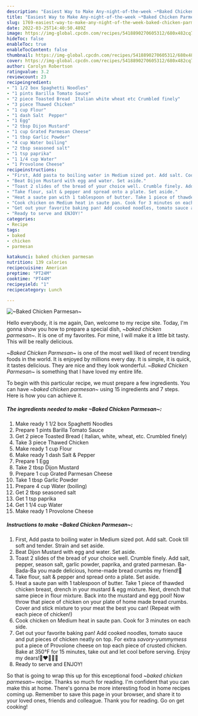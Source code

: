 ```yaml
---
description: "Easiest Way to Make Any-night-of-the-week ~*Baked Chicken Parmesan*~"
title: "Easiest Way to Make Any-night-of-the-week ~*Baked Chicken Parmesan*~"
slug: 1769-easiest-way-to-make-any-night-of-the-week-baked-chicken-parmesan
date: 2022-03-25T14:40:50.489Z
image: https://img-global.cpcdn.com/recipes/5418890270605312/680x482cq70/baked-chicken-parmesan-recipe-main-photo.jpg
hideToc: false
enableToc: true
enableTocContent: false
thumbnail: https://img-global.cpcdn.com/recipes/5418890270605312/680x482cq70/baked-chicken-parmesan-recipe-main-photo.jpg
cover: https://img-global.cpcdn.com/recipes/5418890270605312/680x482cq70/baked-chicken-parmesan-recipe-main-photo.jpg
author: Carolyn Robertson
ratingvalue: 3.2
reviewcount: 23
recipeingredient:
- "1 1/2 box Spaghetti Noodles"
- "1 pints Barilla Tomato Sauce"
- "2 piece Toasted Bread  Italian white wheat etc Crumbled finely"
- "3 piece Thawed Chicken"
- "1 cup Flour"
- "1 dash Salt  Pepper"
- "1 Egg"
- "2 tbsp Dijon Mustard"
- "1 cup Grated Parmesan Cheese"
- "1 tbsp Garlic Powder"
- "4 cup Water boiling"
- "2 tbsp seasoned salt"
- "1 tsp paprika"
- "1 1/4 cup Water"
- "1 Provolone Cheese"
recipeinstructions:
- "First, Add pasta to boiling water in Medium sized pot. Add salt. Cook till soft and tender. Strain and set aside."
- "Beat Dijon Mustard with egg and water. Set aside."
- "Toast 2 slides of the bread of your choice well. Crumble finely. Add salt, pepper, season salt, garlic powder, paprika, and grated parmesan. Ba-Bada-Ba you made delicious, home-made bread crumbs my friend!🍞"
- "Take flour, salt & pepper and spread onto a plate. Set aside."
- "Heat a saute pan with 1 tablespoon of butter. Take 1 piece of thawded chicken breast, drench in your mustard & egg mixture. Next, drench that same piece in flour mixture. Back into the mustard and egg pool! Now throw that piece of chicken on your plate of home made bread crumbs. Cover and stick mixture to your meat the best you can! (Repeat with each piece of chicken!)"
- "Cook chicken on Medium heat in saute pan. Cook for 3 minutes on each side."
- "Get out your favorite baking pan! Add cooked noodles, tomato sauce and put pieces of chicken neatly on top. For extra *savory-yummymess* put a piece of Provolone cheese on top each piece of crusted chicken. Bake at 350°F for 15 minutes, take out and let cool before serving. Enjoy my dears!🍴❤💜💙😘"
- "Ready to serve and ENJOY!"
categories:
- Recipe
tags:
- baked
- chicken
- parmesan

katakunci: baked chicken parmesan 
nutrition: 139 calories
recipecuisine: American
preptime: "PT24M"
cooktime: "PT44M"
recipeyield: "1"
recipecategory: Lunch

---
```



![~*Baked Chicken Parmesan*~](https://img-global.cpcdn.com/recipes/5418890270605312/680x482cq70/baked-chicken-parmesan-recipe-main-photo.jpg)

Hello everybody, it is me again, Dan, welcome to my recipe site. Today, I'm gonna show you how to prepare a special dish, ~*baked chicken parmesan*~. It is one of my favorites. For mine, I will make it a little bit tasty. This will be really delicious.

~*Baked Chicken Parmesan*~ is one of the most well liked of recent trending foods in the world. It is enjoyed by millions every day. It is simple, it is quick, it tastes delicious. They are nice and they look wonderful. ~*Baked Chicken Parmesan*~ is something that I have loved my entire life.




To begin with this particular recipe, we must prepare a few ingredients. You can have ~*baked chicken parmesan*~ using 15 ingredients and 7 steps. Here is how you can achieve it.

<!--inarticleads1-->

##### The ingredients needed to make ~*Baked Chicken Parmesan*~:

1. Make ready 1 1/2 box Spaghetti Noodles
1. Prepare 1 pints Barilla Tomato Sauce
1. Get 2 piece Toasted Bread ( Italian, white, wheat, etc. Crumbled finely)
1. Take 3 piece Thawed Chicken
1. Make ready 1 cup Flour
1. Make ready 1 dash Salt & Pepper
1. Prepare 1 Egg
1. Take 2 tbsp Dijon Mustard
1. Prepare 1 cup Grated Parmesan Cheese
1. Take 1 tbsp Garlic Powder
1. Prepare 4 cup Water (boiling)
1. Get 2 tbsp seasoned salt
1. Get 1 tsp paprika
1. Get 1 1/4 cup Water
1. Make ready 1 Provolone Cheese




<!--inarticleads2-->

##### Instructions to make ~*Baked Chicken Parmesan*~:

1. First, Add pasta to boiling water in Medium sized pot. Add salt. Cook till soft and tender. Strain and set aside.
1. Beat Dijon Mustard with egg and water. Set aside.
1. Toast 2 slides of the bread of your choice well. Crumble finely. Add salt, pepper, season salt, garlic powder, paprika, and grated parmesan. Ba-Bada-Ba you made delicious, home-made bread crumbs my friend!🍞
1. Take flour, salt & pepper and spread onto a plate. Set aside.
1. Heat a saute pan with 1 tablespoon of butter. Take 1 piece of thawded chicken breast, drench in your mustard & egg mixture. Next, drench that same piece in flour mixture. Back into the mustard and egg pool! Now throw that piece of chicken on your plate of home made bread crumbs. Cover and stick mixture to your meat the best you can! (Repeat with each piece of chicken!)
1. Cook chicken on Medium heat in saute pan. Cook for 3 minutes on each side.
1. Get out your favorite baking pan! Add cooked noodles, tomato sauce and put pieces of chicken neatly on top. For extra *savory-yummymess* put a piece of Provolone cheese on top each piece of crusted chicken. Bake at 350°F for 15 minutes, take out and let cool before serving. Enjoy my dears!🍴❤💜💙😘
1. Ready to serve and ENJOY!



So that is going to wrap this up for this exceptional food ~*baked chicken parmesan*~ recipe. Thanks so much for reading. I'm confident that you can make this at home. There's gonna be more interesting food in home recipes coming up. Remember to save this page in your browser, and share it to your loved ones, friends and colleague. Thank you for reading. Go on get cooking!
